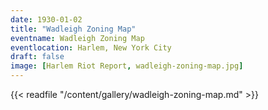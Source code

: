 ```yaml
---
date: 1930-01-02
title: "Wadleigh Zoning Map"
eventname: Wadleigh Zoning Map
eventlocation: Harlem, New York City
draft: false
image: [Harlem Riot Report, wadleigh-zoning-map.jpg]
---
```


{{< readfile "/content/gallery/wadleigh-zoning-map.md" >}}

